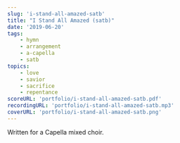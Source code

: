 ```yaml
---
slug: 'i-stand-all-amazed-satb'
title: "I Stand All Amazed (satb)"
date: '2019-06-20'
tags: 
    - hymn
    - arrangement
    - a-capella
    - satb
topics: 
    - love
    - savior
    - sacrifice
    - repentance
scoreURL: 'portfolio/i-stand-all-amazed-satb.pdf'
recordingURL: 'portfolio/i-stand-all-amazed-satb.mp3'
coverURL: 'portfolio/i-stand-all-amazed-satb.png'
---
```


Written for a Capella mixed choir.